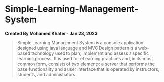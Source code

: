 # Simple-Learning-Management-System
**Created By Mohamed Khater - Jan 23, 2023**
> Simple Learning Management System is a console application designed using java language and MVC Design pattern
is a web-based technology used to plan, implement and assess a specific learning process. It is used for eLearning practices and, in its most common form, consists of two elements: a server that performs the base functionality and a user interface that is operated by instructors, students, and administrators
